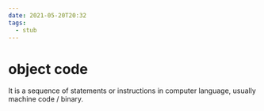 ```yaml
---
date: 2021-05-20T20:32
tags: 
  - stub
---
```


# object code

It is a sequence of statements or instructions in computer language, usually machine code / binary.
